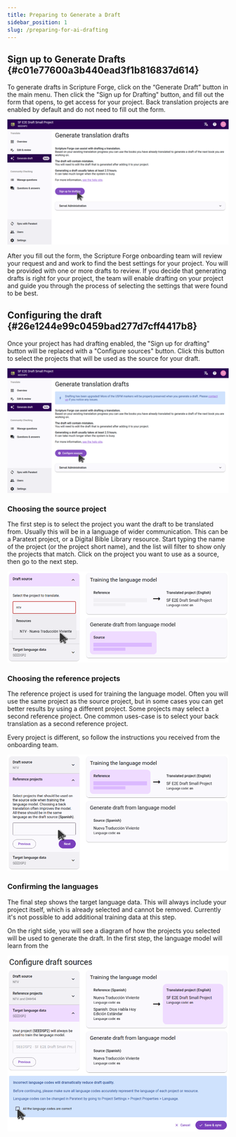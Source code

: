 ```yaml
---
title: Preparing to Generate a Draft
sidebar_position: 1
slug: /preparing-for-ai-drafting
---
```


## Sign up to Generate Drafts {#c01e77600a3b440ead3f1b816837d614}

To generate drafts in Scripture Forge, click on the “Generate Draft” button in the main menu. Then click the "Sign up for Drafting" button, and fill out the form that opens, to get access for your project. Back translation projects are enabled by default and do not need to fill out the form.


![](./sign_up_for_drafting.png)


After you fill out the form, the Scripture Forge onboarding team will review your request and and work to find the best settings for your project. You will be provided with one or more drafts to review. If you decide that generating drafts is right for your project, the team will enable drafting on your project and guide you through the process of selecting the settings that were found to be best.


## Configuring the draft {#26e1244e99c0459bad277d7cff4417b8}

Once your project has had drafting enabled, the "Sign up for drafting" button will be replaced with a "Configure sources" button. Click this button to select the projects that will be used as the source for your draft.

![](./configure_sources_button.png)

### Choosing the source project

The first step is to select the project you want the draft to be translated from. Usually this will be in a language of wider communication. This can be a Paratext project, or a Digital Bible Library resource. Start typing the name of the project (or the project short name), and the list will filter to show only the projects that match. Click on the project you want to use as a source, then go to the next step.

![](./configure_sources_draft_source.png)

### Choosing the reference projects

The reference project is used for training the language model. Often you will use the same project as the source project, but in some cases you can get better results by using a different project. Some projects may select a second reference project. One common uses-case is to select your back translation as a second reference project.

Every project is different, so follow the instructions you received from the onboarding team.

![](./configure_sources_draft_reference.png)

### Confirming the languages

The final step shows the target language data. This will always include your project itself, which is already selected and cannot be removed. Currently it's not possible to add additional training data at this step.

On the right side, you will see a diagram of how the projects you selected will be used to generate the draft. In the first step, the language model will learn from the 

![](./configure_sources_confirm_languages.png)